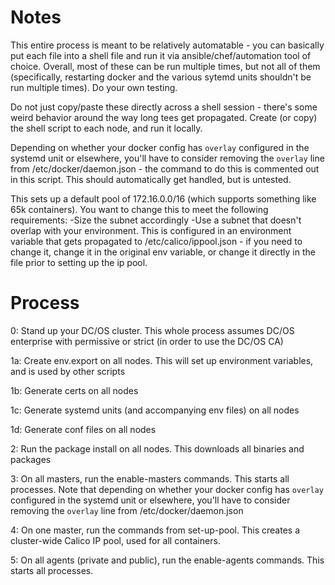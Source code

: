 # Notes
This entire process is meant to be relatively automatable - you can basically put each file into a shell file and run it via ansible/chef/automation tool of choice.  Overall, most of these can be run multiple times, but not all of them (specifically, restarting docker and the various sytemd units shouldn't be run multiple times).  Do your own testing.

Do not just copy/paste these directly across a shell session - there's some weird behavior around the way long tees get propagated.  Create (or copy) the shell script to each node, and run it locally.

Depending on whether your docker config has `overlay` configured in the systemd unit or elsewhere, you'll have to consider removing the `overlay` line from /etc/docker/daemon.json - the command to do this is commented out in this script.  This should automatically get handled, but is untested.

 This sets up a default pool of 172.16.0.0/16 (which supports something like 65k containers).  You want to change this to meet the following requirements:
-Size the subnet accordingly
-Use a subnet that doesn't overlap with your environment.
This is configured in an environment variable that gets propagated to /etc/calico/ippool.json - if you need to change it, change it in the original env variable, or change it directly in the file prior to setting up the ip pool.

# Process
0: Stand up your DC/OS cluster.  This whole process assumes DC/OS enterprise with permissive or strict (in order to use the DC/OS CA)

1a: Create env.export on all nodes.  This will set up environment variables, and is used by other scripts

1b: Generate certs on all nodes

1c: Generate systemd units (and accompanying env files) on all nodes

1d: Generate conf files on all nodes

2: Run the package install on all nodes.  This downloads all binaries and packages

3: On all masters, run the enable-masters commands.  This starts all processes.  Note that depending on whether your docker config has `overlay` configured in the systemd unit or elsewhere, you'll have to consider removing the `overlay` line from /etc/docker/daemon.json

4: On one master, run the commands from set-up-pool.  This creates a cluster-wide Calico IP pool, used for all containers.

5: On all agents (private and public), run the enable-agents commands.  This starts all processes.